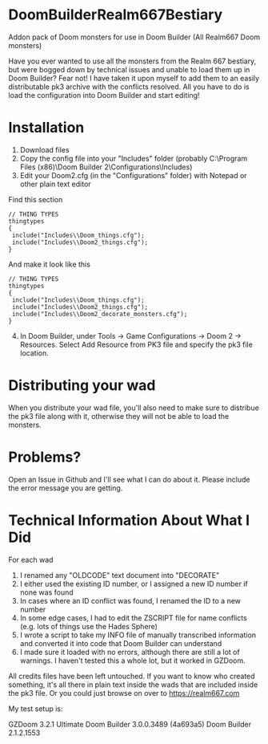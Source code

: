 # DoomBuilderRealm667Bestiary
Addon pack of Doom monsters for use in Doom Builder (All Realm667 Doom monsters)

Have you ever wanted to use all the monsters from the Realm 667 bestiary, but were bogged down by technical issues and unable to load them up in Doom Builder? Fear not! I have taken it upon myself to add them to an easily distributable pk3 archive with the conflicts resolved. All you have to do is load the configuration into Doom Builder and start editing!

# Installation
1) Download files
2) Copy the config file into your "Includes" folder (probably C:\Program Files (x86)\Doom Builder 2\Configurations\Includes)
3) Edit your Doom2.cfg (in the "Configurations" folder) with Notepad or other plain text editor

Find this section
```
// THING TYPES
thingtypes
{
 include("Includes\\Doom_things.cfg");
 include("Includes\\Doom2_things.cfg");
}
```

And make it look like this
```
// THING TYPES
thingtypes
{
 include("Includes\\Doom_things.cfg");
 include("Includes\\Doom2_things.cfg");
 include("Includes\\Doom2_decorate_monsters.cfg");
}
```
4) In Doom Builder, under Tools -> Game Configurations -> Doom 2 -> Resources. Select Add Resource from PK3 file and specify the pk3 file location.

# Distributing your wad
When you distribute your wad file, you'll also need to make sure to distribue the pk3 file along with it, otherwise they will not be able to load the monsters.

# Problems?
Open an Issue in Github and I'll see what I can do about it. Please include the error message you are getting.

# Technical Information About What I Did
For each wad
1) I renamed any "OLDCODE" text document into "DECORATE"
2) I either used the existing ID number, or I assigned a new ID number if none was found
3) In cases where an ID conflict was found, I renamed the ID to a new number
4) In some edge cases, I had to edit the ZSCRIPT file for name conflicts (e.g. lots of things use the Hades Sphere)
5) I wrote a script to take my INFO file of manually transcribed information and converted it into code that Doom Builder can understand
6) I made sure it loaded with no errors, although there are still a lot of warnings.
I haven't tested this a whole lot, but it worked in GZDoom.

All credits files have been left untouched. If you want to know who created something, it's all there in plain text inside the wads that are included inside the pk3 file. Or you could just browse on over to https://realm667.com

My test setup is:

GZDoom 3.2.1
Ultimate Doom Builder 3.0.0.3489 (4a693a5)
Doom Builder 2.1.2.1553
